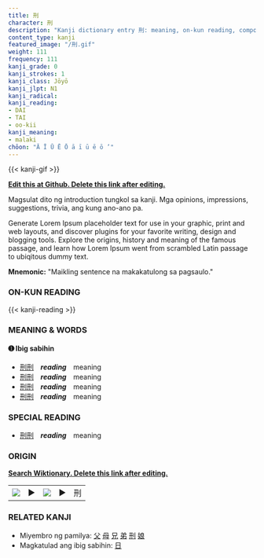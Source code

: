 ```yaml
---
title: 刑
character: 刑
description: "Kanji dictionary entry 刑: meaning, on-kun reading, compounds, origin, related kanji"
content_type: kanji
featured_image: "/刑.gif"
weight: 111
frequency: 111
kanji_grade: 0
kanji_strokes: 1
kanji_class: Jōyō
kanji_jlpt: N1
kanji_radical: 
kanji_reading: 
- DAI
- TAI
- oo-kii
kanji_meaning:
- malaki
chōon: "Ā Ī Ū Ē Ō ā ī ū ē ō ’"
---
```

[//]: # (Don't edit the line below. Kanji animated GIF code is automatically generated.)
{{< kanji-gif >}}

[//]: # (Edit below this line.)

**[Edit this at Github. Delete this link after editing.](https://github.com/tim0g/tim/tree/main/content/kanji/刑/index.md)**

Magsulat dito ng introduction tungkol sa kanji. Mga opinions, impressions, suggestions, trivia, ang kung ano-ano pa.

Generate Lorem Ipsum placeholder text for use in your graphic, print and web layouts, and discover plugins for your favorite writing, design and blogging tools. Explore the origins, history and meaning of the famous passage, and learn how Lorem Ipsum went from scrambled Latin passage to ubiqitous dummy text.
 
**Mnemonic:** "Maikling sentence na makakatulong sa pagsaulo."

### ON-KUN READING

[//]: # (Don't edit the line below. ON-KUN READING code is automatically generated.)
{{< kanji-reading >}}

### MEANING & WORDS

#### ➊ **Ibig sabihin**
  - [刑](../刑)[刑](../刑)　***reading***　meaning
  - [刑](../刑)[刑](../刑)　***reading***　meaning
  - [刑](../刑)[刑](../刑)　***reading***　meaning
  - [刑](../刑)[刑](../刑)　***reading***　meaning

### SPECIAL READING
  - [刑](../刑)[刑](../刑)　***reading***　meaning

### ORIGIN

**[Search Wiktionary. Delete this link after editing.](https://wiktionary.org/wiki/刑)**
<table class="kanji-table"><tr><td>
<img src="60px-刑-bronze.svg.png">
</td><td>▶</td><td>
<img src="60px-刑-oracle.svg.png">
</td><td>▶</td>
<td class="kanji-origin">刑</td>
</tr></table>

### RELATED KANJI
- Miyembro ng pamilya: [父](../父) [母](../母) [兄](../兄) [弟](../弟) [刑](../刑) [娘](../娘)
- Magkatulad ang ibig sabihin: [日](../日)
